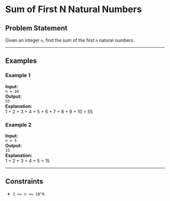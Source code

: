# Sum of First N Natural Numbers

## Problem Statement

Given an integer `n`, find the sum of the first `n` natural numbers.

---

## Examples

### Example 1
**Input:**  
`n = 10`  
**Output:**  
`55`  
**Explanation:**  
1 + 2 + 3 + 4 + 5 + 6 + 7 + 8 + 9 + 10 = 55

### Example 2  
**Input:**  
`n = 5`  
**Output:**  
`15`  
**Explanation:**  
1 + 2 + 3 + 4 + 5 = 15

---

## Constraints

- `1 <= n <= 10^6`
